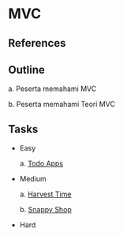 # MVC

## References

## Outline

a. Peserta memahami MVC

b. Peserta memahami Teori MVC

## Tasks

- Easy

  a. [Todo Apps]()

- Medium

  a. [Harvest Time](harvest%20time%20-%20mvc%20medium.pdf)

  b. [Snappy Shop](./snappy-tur-shop/README.md)

- Hard
